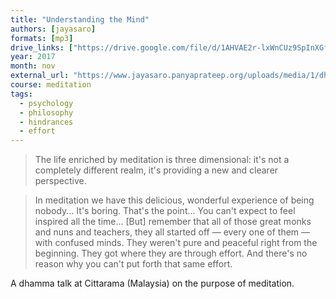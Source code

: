 ```yaml
---
title: "Understanding the Mind"
authors: [jayasaro]
formats: [mp3]
drive_links: ["https://drive.google.com/file/d/1AHVAE2r-lxWnCUz9SpInXGf_5P6RXbIR/view?usp=drivesdk"]
year: 2017
month: nov
external_url: "https://www.jayasaro.panyaprateep.org/uploads/media/1/dhamma_talks/files/2560/2560.11.09%20Dhamma%20Talk%20at%20Cittarama%20Malaysia.mp3"
course: meditation
tags:
  - psychology
  - philosophy
  - hindrances
  - effort
---
```


> The life enriched by meditation is three dimensional: it's not a completely different realm, it's providing a new and clearer perspective.

> In meditation we have this delicious, wonderful experience of being nobody... It's boring. That's the point... You can't expect to feel inspired all the time... [But] remember that all of those great monks and nuns and teachers, they all started off — every one of them — with confused minds. They weren't pure and peaceful right from the beginning. They got where they are through effort. And there's no reason why you can't put forth that same effort.

A dhamma talk at Cittarama (Malaysia) on the purpose of meditation.
